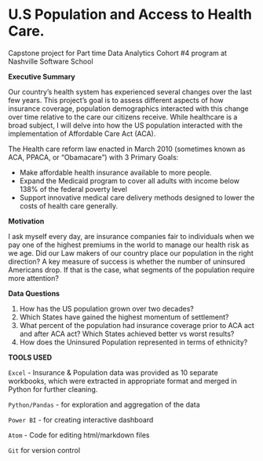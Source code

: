# U.S Population and Access to Health Care.

Capstone project for Part time Data Analytics Cohort #4 program at Nashville Software School

**Executive Summary**

Our country’s health system has experienced several changes over the last few years. This project’s goal is to assess different aspects of how insurance coverage, population demographics interacted with this change over time relative to the care our citizens receive. While healthcare is a broad subject, I will delve into how the US population interacted with the implementation of Affordable Care Act (ACA).

The Health care reform law enacted in March 2010 (sometimes known as ACA, PPACA, or “Obamacare”) with
 3 Primary Goals:

 -  Make affordable health insurance available to more people.
 - Expand the Medicaid program to cover all adults with income below 138% of the federal poverty level
 - Support innovative medical care delivery methods designed to lower the costs of health care generally.


 **Motivation**

 I ask myself every day, are insurance companies fair to individuals when we pay one of the highest premiums in the world to manage our health risk as we age. Did our Law makers of our country place our population in the right direction? A key measure of success is whether the number of uninsured Americans drop. If that is the case, what segments of the population require more attention?

 **Data Questions**

 1. How has the US population grown over two decades?
 2. Which States have gained the highest momentum of settlement?
 3. What percent of the population had insurance coverage prior to ACA act and after ACA act? Which States achieved better vs worst results?
 4. How does the Uninsured Population represented in terms of ethnicity?

**TOOLS USED**

`Excel` - Insurance & Population data was provided as 10 separate workbooks, which were extracted in appropriate format and merged in Python for further cleaning.

`Python/Pandas` - for exploration and aggregation of the data

`Power BI` - for creating interactive dashboard

`Atom` - Code for editing html/markdown files

`Git` for version control
